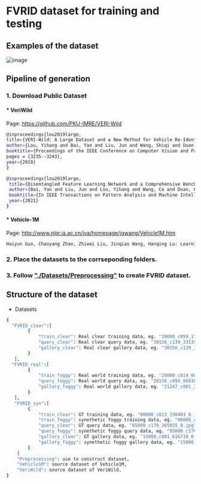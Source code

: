 # FVRID dataset for training and testing

## Examples of the dataset
![image](https://github.com/Cihsaing/rvsl-robust-vehicle-similarity-learning--ECCV22/blob/master/Datasets/Dataset.png)

## Pipeline of generation
### 1. Download Public Dataset
#### * VeriWild
Page: https://github.com/PKU-IMRE/VERI-Wild
```bash
@inproceedings{lou2019large,
title={VERI-Wild: A Large Dataset and a New Method for Vehicle Re-Identification in the Wild},
author={Lou, Yihang and Bai, Yan and Liu, Jun and Wang, Shiqi and Duan, Ling-Yu},
booktitle={Proceedings of the IEEE Conference on Computer Vision and Pattern Recognition},
pages = {3235--3243},
year={2019}
}
```
```bash
@inproceedings{lou2019large,
 title={Disentangled Feature Learning Network and a Comprehensive Benchmark for Vehicle Re-Identification},
 author={Bai, Yan and Liu, Jun and Lou, Yihang and Wang, Ce and Duan, Ling-Yu},
 booktitle={In IEEE Transactions on Pattern Analysis and Machine Intelligence},
 year={2021}
}
```

#### * Vehicle-1M
Page: http://www.nlpr.ia.ac.cn/iva/homepage/jqwang/Vehicle1M.htm <br> 
```bash
Haiyun Guo, Chaoyang Zhao, Zhiwei Liu, Jinqiao Wang, Hanqing Lu: Learning coarse-to-fine structured feature embedding for vehicle re-identification. AAAI 2018.
```
### 2. Place the datasets to the corrseponding folders.
### 3. Follow ["./Datasets/Preprocessing"](https://github.com/Cihsaing/rvsl-robust-vehicle-similarity-learning--ECCV22/tree/master/Datasets/Preprocessing) to create FVRID dataset.

## Structure of the dataset
* Datasets
```bash
{
  "FVRID_clear":[
        { 
            "train_clear": Real clear training data, eg. "30000_c059_115150_0.jpg"  ...
            "query_clear": Real clear query data, eg. "30156_c139_331359_0.jpg"  ...
            "gallery_clear": Real clear gallery data, eg. "30156_c139_331353_0.jpg"  ...
        }
   ],
  "FVRID_real":[
        { 
            "train_foggy": Real world training data, eg. "20000_c014_007925_0.jpg"  ...
            "query_foggy": Real world query data, eg. "20156_c094_068364_0.jpg"  ...
            "gallery_foggy": Real world gallery data, eg. "21247_c001_242288_0.jpg"  ...
        }
   ],
   "FVRID_syn":[
        {
            "train_clear": GT training data, eg. "00000_c013_298403_0.jpg" ...
            "train_foggy": synethetic foggy training data, eg. "00000_c013_298403_0.jpg" ...
            "query_clear": GT query data, eg. "05000_c170_365655_0.jpg" ...
            "query_foggy": synethetic foggy query data, eg. "05000_c170_365655_0.jpg" ...
            "gallery_clear": GT gallery data, eg. "15000_c001_616718_0.jpg" ...
            "gallery_foggy": synethetic foggy gallery data, eg. "15000_c001_616718_0.jpg" ...
        }
    ]
    "Preprocessing": use to construct dataset,
    "Vehicle1M": source dataset of Vehicle1M,
    "VeriWild": source dataset of VeriWild,
}
```
